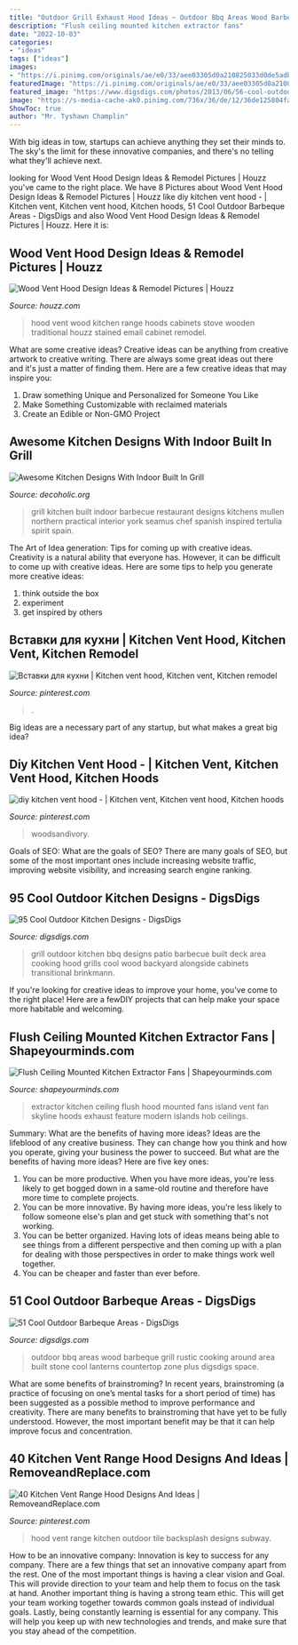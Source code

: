 ```yaml
---
title: "Outdoor Grill Exhaust Hood Ideas ~ Outdoor Bbq Areas Wood Barbeque Grill Rustic Cooking Around Area Built Stone Cool Lanterns Countertop Zone Plus Digsdigs Space"
description: "Flush ceiling mounted kitchen extractor fans"
date: "2022-10-03"
categories:
- "ideas"
tags: ["ideas"]
images:
- "https://i.pinimg.com/originals/ae/e0/33/aee03305d0a210825033d0de5adb1dd2.jpg"
featuredImage: "https://i.pinimg.com/originals/ae/e0/33/aee03305d0a210825033d0de5adb1dd2.jpg"
featured_image: "https://www.digsdigs.com/photos/2013/06/56-cool-outdoor-kitchen-designs-10.jpg"
image: "https://s-media-cache-ak0.pinimg.com/736x/36/de/12/36de125804fabe514d6166c86b273d93.jpg"
ShowToc: true
author: "Mr. Tyshawn Champlin"
---
```



With big ideas in tow, startups can achieve anything they set their minds to. The sky's the limit for these innovative companies, and there's no telling what they'll achieve next.

	

		
looking for Wood Vent Hood Design Ideas &amp; Remodel Pictures | Houzz you've came to the right place. We have 8 Pictures about Wood Vent Hood Design Ideas &amp; Remodel Pictures | Houzz like diy kitchen vent hood - | Kitchen vent, Kitchen vent hood, Kitchen hoods, 51 Cool Outdoor Barbeque Areas - DigsDigs and also Wood Vent Hood Design Ideas &amp; Remodel Pictures | Houzz. Here it is:
		
    
## Wood Vent Hood Design Ideas &amp; Remodel Pictures | Houzz

<img loading=lazy src="https://st.hzcdn.com/fimgs/2ed141360f5f6033_1107-w500-h666-b0-p0--traditional-kitchen.jpg" onerror="this.onerror=null;this.src='https://tse2.mm.bing.net/th?id=OIP.uYtrVen9kRX5nXHYNvxEgAHaJ3&amp;pid=15.1';" alt="Wood Vent Hood Design Ideas &amp; Remodel Pictures | Houzz">

_Source: houzz.com_

>hood vent wood kitchen range hoods cabinets stove wooden traditional houzz stained email cabinet remodel. 

	

What are some creative ideas?
Creative ideas can be anything from creative artwork to creative writing. There are always some great ideas out there and it's just a matter of finding them. Here are a few creative ideas that may inspire you:
1. Draw something Unique and Personalized for Someone You Like
2. Make Something Customizable with reclaimed materials
3. Create an Edible or Non-GMO Project

    
## Awesome Kitchen Designs With Indoor Built In Grill

<img loading=lazy src="http://decoholic.org/wp-content/uploads/2013/07/grill-4.jpg" onerror="this.onerror=null;this.src='https://tse2.mm.bing.net/th?id=OIP.TUMRzRIwSlzlWw0r7w2YuwHaLI&amp;pid=15.1';" alt="Awesome Kitchen Designs With Indoor Built In Grill">

_Source: decoholic.org_

>grill kitchen built indoor barbecue restaurant designs kitchens mullen northern practical interior york seamus chef spanish inspired tertulia spirit spain. 

	

The Art of Idea generation: Tips for coming up with creative ideas.
Creativity is a natural ability that everyone has. However, it can be difficult to come up with creative ideas. Here are some tips to help you generate more creative ideas: 
1. think outside the box 
2. experiment 
3. get inspired by others 

    
## Вставки для кухни | Kitchen Vent Hood, Kitchen Vent, Kitchen Remodel

<img loading=lazy src="https://i.pinimg.com/736x/11/2f/bd/112fbd7bccee10ac26d292304aa1ce50.jpg" onerror="this.onerror=null;this.src='https://tse4.mm.bing.net/th?id=OIP.-GwCaRIUHHZCV3W5Uj8NLAAAAA&amp;pid=15.1';" alt="Вставки для кухни | Kitchen vent hood, Kitchen vent, Kitchen remodel">

_Source: pinterest.com_

>. 

	

Big ideas are a necessary part of any startup, but what makes a great big idea? 

    
## Diy Kitchen Vent Hood - | Kitchen Vent, Kitchen Vent Hood, Kitchen Hoods

<img loading=lazy src="https://i.pinimg.com/originals/6e/59/fd/6e59fd699df099e5e723d50386398c7c.jpg" onerror="this.onerror=null;this.src='https://tse3.mm.bing.net/th?id=OIP.a1rSMkATF00VfiyXJdoavQHaJ3&amp;pid=15.1';" alt="diy kitchen vent hood - | Kitchen vent, Kitchen vent hood, Kitchen hoods">

_Source: pinterest.com_

>woodsandivory. 

	

Goals of SEO: What are the goals of SEO?
There are many goals of SEO, but some of the most important ones include increasing website traffic, improving website visibility, and increasing search engine ranking.

    
## 95 Cool Outdoor Kitchen Designs - DigsDigs

<img loading=lazy src="https://www.digsdigs.com/photos/2013/06/56-cool-outdoor-kitchen-designs-10.jpg" onerror="this.onerror=null;this.src='https://tse2.mm.bing.net/th?id=OIP.mbd-fhr403AglN1PEyv8AQHaLH&amp;pid=15.1';" alt="95 Cool Outdoor Kitchen Designs - DigsDigs">

_Source: digsdigs.com_

>grill outdoor kitchen bbq designs patio barbecue built deck area cooking hood grills cool wood backyard alongside cabinets transitional brinkmann. 

	

If you're looking for creative ideas to improve your home, you've come to the right place! Here are a fewDIY projects that can help make your space more habitable and welcoming.

    
## Flush Ceiling Mounted Kitchen Extractor Fans | Shapeyourminds.com

<img loading=lazy src="https://i.pinimg.com/originals/ae/e0/33/aee03305d0a210825033d0de5adb1dd2.jpg" onerror="this.onerror=null;this.src='https://tse3.mm.bing.net/th?id=OIP.J__VXC_GdEj194ZH7kRYBAHaKM&amp;pid=15.1';" alt="Flush Ceiling Mounted Kitchen Extractor Fans | Shapeyourminds.com">

_Source: shapeyourminds.com_

>extractor kitchen ceiling flush hood mounted fans island vent fan skyline hoods exhaust feature modern islands hob ceilings. 

	

Summary: What are the benefits of having more ideas?
Ideas are the lifeblood of any creative business. They can change how you think and how you operate, giving your business the power to succeed. But what are the benefits of having more ideas? Here are five key ones:
1. You can be more productive. When you have more ideas, you're less likely to get bogged down in a same-old routine and therefore have more time to complete projects.
2. You can be more innovative. By having more ideas, you're less likely to follow someone else's plan and get stuck with something that's not working.
3. You can be better organized. Having lots of ideas means being able to see things from a different perspective and then coming up with a plan for dealing with those perspectives in order to make things work well together.
4. You can be cheaper and faster than ever before.

    
## 51 Cool Outdoor Barbeque Areas - DigsDigs

<img loading=lazy src="https://www.digsdigs.com/photos/2014/05/a-rustic-outdoor-bbq-zone-built-of-wood-and-stone-with-a-cooking-countertop-and-a-grill-plus-lanterns-around.jpg" onerror="this.onerror=null;this.src='https://tse3.mm.bing.net/th?id=OIP.URatzXzjew3b1xeZEc3KvAHaJ3&amp;pid=15.1';" alt="51 Cool Outdoor Barbeque Areas - DigsDigs">

_Source: digsdigs.com_

>outdoor bbq areas wood barbeque grill rustic cooking around area built stone cool lanterns countertop zone plus digsdigs space. 

	

What are some benefits of brainstroming?
In recent years, brainstroming (a practice of focusing on one’s mental tasks for a short period of time) has been suggested as a possible method to improve performance and creativity. There are many benefits to brainstroming that have yet to be fully understood. However, the most important benefit may be that it can help improve focus and concentration.

    
## 40 Kitchen Vent Range Hood Designs And Ideas | RemoveandReplace.com

<img loading=lazy src="https://s-media-cache-ak0.pinimg.com/736x/36/de/12/36de125804fabe514d6166c86b273d93.jpg" onerror="this.onerror=null;this.src='https://tse1.mm.bing.net/th?id=OIP.oHc7YSGk49C-htX6fOz6kAHaLP&amp;pid=15.1';" alt="40 Kitchen Vent Range Hood Designs And Ideas | RemoveandReplace.com">

_Source: pinterest.com_

>hood vent range kitchen outdoor tile backsplash designs subway. 

	

How to be an innovative company:
Innovation is key to success for any company. There are a few things that set an innovative company apart from the rest. One of the most important things is having a clear vision and Goal. This will provide direction to your team and help them to focus on the task at hand. Another important thing is having a strong team ethic. This will get your team working together towards common goals instead of individual goals. Lastly, being constantly learning is essential for any company. This will help you keep up with new technologies and trends, and make sure that you stay ahead of the competition.

